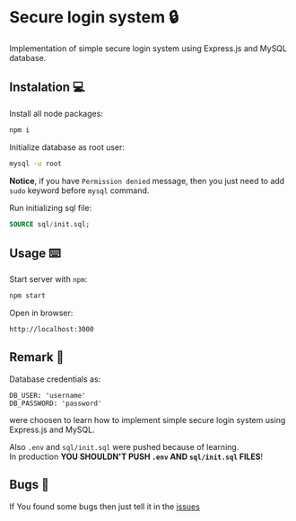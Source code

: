 # **Secure login system** 🔒

Implementation of simple secure login system using Express.js and MySQL database.

## **Instalation** 💻

Install all node packages:
```bash
npm i
```

Initialize database as root user:
```bash
mysql -u root
```
**Notice**, if you have `Permission denied` message, then you just need to add `sudo` keyword before `mysql` command.

Run initializing sql file:
```sql
SOURCE sql/init.sql;
```

## **Usage** ⌨️

Start server with `npm`:
```bash
npm start
```

Open in browser:
```bash
http://localhost:3000
```

## **Remark** 📍

Database credentials as:
```
DB_USER: 'username'
DB_PASSWORD: 'password'
```
were choosen to learn how to implement simple secure login system using Express.js and MySQL.

Also `.env` and `sql/init.sql` were pushed because of learning. \
In production **YOU SHOULDN'T PUSH `.env` AND `sql/init.sql` FILES**!

## **Bugs** 🐛

If You found some bugs then just tell it in the [issues](https://github.com/Savolus/express-login/issues)
